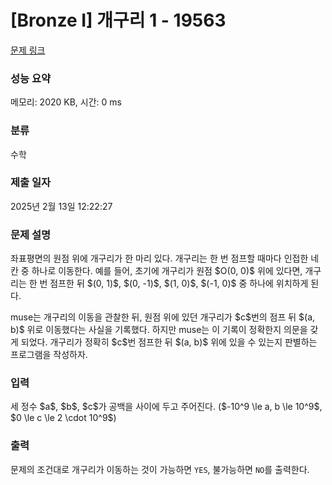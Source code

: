 # [Bronze I] 개구리 1 - 19563 

[문제 링크](https://www.acmicpc.net/problem/19563) 

### 성능 요약

메모리: 2020 KB, 시간: 0 ms

### 분류

수학

### 제출 일자

2025년 2월 13일 12:22:27

### 문제 설명

<p>좌표평면의 원점 위에 개구리가 한 마리 있다. 개구리는 한 번 점프할 때마다 인접한 네 칸 중 하나로 이동한다. 예를 들어, 초기에 개구리가 원점 $O(0, 0)$ 위에 있다면, 개구리는 한 번 점프한 뒤 $(0, 1)$, $(0, -1)$, $(1, 0)$, $(-1, 0)$ 중 하나에 위치하게 된다.</p>

<p>muse는 개구리의 이동을 관찰한 뒤, 원점 위에 있던 개구리가 $c$번의 점프 뒤 $(a, b)$ 위로 이동했다는 사실을 기록했다. 하지만 muse는 이 기록이 정확한지 의문을 갖게 되었다. 개구리가 정확히 $c$번 점프한 뒤 $(a, b)$ 위에 있을 수 있는지 판별하는 프로그램을 작성하자.</p>

### 입력 

 <p>세 정수 $a$, $b$, $c$가 공백을 사이에 두고 주어진다. ($-10^9 \le a, b \le 10^9$, $0 \le c \le 2 \cdot 10^9$)</p>

### 출력 

 <p>문제의 조건대로 개구리가 이동하는 것이 가능하면 <code>YES</code>, 불가능하면 <code>NO</code>를 출력한다.</p>

